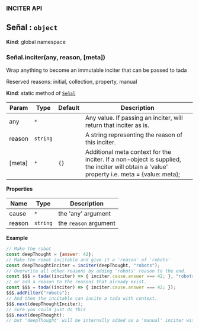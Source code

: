 
### INCITER API
<a name="Señal"></a>

## Señal : <code>object</code>
**Kind**: global namespace  
<a name="Señal.inciter"></a>

### Señal.inciter(any, reason, [meta])
Wrap anything to become an immutable inciter that can be passed to tada

Reserved reasons: initial, collection, property, manual

**Kind**: static method of [<code>Señal</code>](#Señal)  

| Param | Type | Default | Description |
| --- | --- | --- | --- |
| any | <code>\*</code> |  | Any value. If passing an inciter, will return that inciter as is. |
| reason | <code>string</code> |  | A string representing the reason of this inciter. |
| [meta] | <code>\*</code> | <code>{}</code> | Additional meta context for the inciter. If a non-object is supplied, the inciter will obtain a 'value' property i.e. meta = {value: meta}; |

**Properties**

| Name | Type | Description |
| --- | --- | --- |
| cause | <code>\*</code> | the 'any' argument |
| reason | <code>string</code> | the `reason` argument |

**Example**  
```js
// Make the robot
const deepThought = {answer: 42};
// Make the robot incitable and give it a 'reason' of 'robots'
const deepThoughtInciter = inciter(deepThought, "robots");
// Overwrite all other reasons by adding 'robots' reason to the end.
const $$$ = tada((inciter) => { inciter.cause.answer === 42; }, "robots");
// or add a reason to the reasons that already exist.
const $$$ = tada((inciter) => { inciter.cause.answer === 42; });
$$$.addFilter("robots");
// And then the incitable can incite a tada with context.
$$$.next(deepThoughtInciter);
// Sure you could just do this
$$$.next(deepThought);
// but 'deepThought' will be internally added as a 'manual' inciter with no additional context.
```
